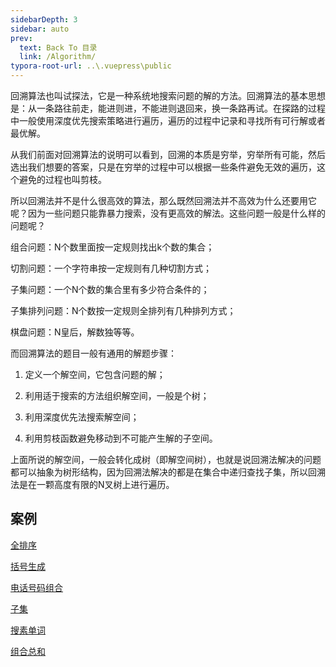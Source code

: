 ```yaml
---
sidebarDepth: 3
sidebar: auto
prev:
  text: Back To 目录
  link: /Algorithm/
typora-root-url: ..\.vuepress\public
---
```


回溯算法也叫试探法，它是一种系统地搜索问题的解的方法。回溯算法的基本思想是：从一条路往前走，能进则进，不能进则退回来，换一条路再试。在探路的过程中一般使用深度优先搜索策略进行遍历，遍历的过程中记录和寻找所有可行解或者最优解。

从我们前面对回溯算法的说明可以看到，回溯的本质是穷举，穷举所有可能，然后选出我们想要的答案，只是在穷举的过程中可以根据一些条件避免无效的遍历，这个避免的过程也叫剪枝。

所以回溯法并不是什么很高效的算法，那么既然回溯法并不高效为什么还要用它呢？因为一些问题只能靠暴力搜索，没有更高效的解法。这些问题一般是什么样的问题呢？

组合问题：N个数里面按一定规则找出k个数的集合；

切割问题：一个字符串按一定规则有几种切割方式；

子集问题：一个N个数的集合里有多少符合条件的；

子集排列问题：N个数按一定规则全排列有几种排列方式；

棋盘问题：N皇后，解数独等等。

而回溯算法的题目一般有通用的解题步骤：

1. 定义一个解空间，它包含问题的解；

2. 利用适于搜索的方法组织解空间，一般是个树；

3. 利用深度优先法搜索解空间；

4. 利用剪枝函数避免移动到不可能产生解的子空间。

上面所说的解空间，一般会转化成树（即解空间树），也就是说回溯法解决的问题都可以抽象为树形结构，因为回溯法解决的都是在集合中递归查找子集，所以回溯法是在一颗高度有限的N叉树上进行遍历。



## 案例

[全排序](https://q10viking.github.io/Algorithm/46%20%E5%85%A8%E6%8E%92%E5%88%97%E4%B8%8E47%20%E5%85%A8%E6%8E%92%E5%88%972.html)

[括号生成](https://q10viking.github.io/Algorithm/22%20%E6%8B%AC%E5%8F%B7%E7%94%9F%E6%88%90.html#%E5%9B%9E%E6%BA%AF%E7%AE%97%E6%B3%95)

[电话号码组合](https://q10viking.github.io/Algorithm/17%20%E7%94%B5%E8%AF%9D%E5%8F%B7%E7%A0%81%E7%9A%84%E5%AD%97%E6%AF%8D%E7%BB%84%E5%90%88.html)

[子集](https://q10viking.github.io/Algorithm/78%20%E5%AD%90%E9%9B%86%E5%90%88.html)

[搜素单词](https://q10viking.github.io/Algorithm/79%20%E6%90%9C%E7%B4%A2%E5%8D%95%E8%AF%8D.html)

[组合总和](https://q10viking.github.io/Algorithm/39%20%E7%BB%84%E5%90%88%E6%80%BB%E5%92%8C.html)
